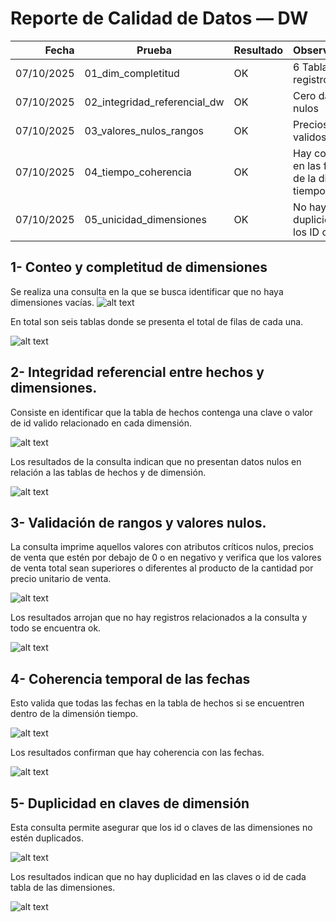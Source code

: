 # Reporte de Calidad de Datos — DW

| Fecha | Prueba | Resultado | Observaciones |
|------:|--------|-----------|---------------|
| 07/10/2025      | 01_dim_completitud |OK | 6 Tablas con registros|
| 07/10/2025      | 02_integridad_referencial_dw |OK | Cero datos nulos|
| 07/10/2025      | 03_valores_nulos_rangos |OK |Precios totales validos |
| 07/10/2025      | 04_tiempo_coherencia |OK |Hay coherencia en las fechas de la dimensión tiempo |
| 07/10/2025      | 05_unicidad_dimensiones | OK |No hay duplicidad en los ID o claves |



## 1-	Conteo y completitud de dimensiones
Se realiza una consulta en la que se busca identificar que no haya dimensiones vacías. 
![alt text](image.png)

En total son seis tablas donde se presenta el total de filas de cada una.

![alt text](image-1.png)

## 2-	Integridad referencial entre hechos y dimensiones.

Consiste en identificar que la tabla de hechos contenga una clave o valor de id valido relacionado en cada dimensión.

![alt text](image-2.png)

Los resultados de la consulta indican que no presentan datos nulos en relación a las tablas de hechos y de dimensión.

![alt text](image-3.png)


## 3-	Validación de rangos y valores nulos.

La consulta imprime aquellos valores con atributos críticos nulos, precios de venta que estén por debajo de 0 o en negativo y verifica que los valores de venta total sean superiores o diferentes al producto de la cantidad por precio unitario de venta.

![alt text](image-4.png)

Los resultados arrojan que no hay registros relacionados a la consulta y todo se encuentra ok.


![alt text](image-5.png)

## 4-	Coherencia temporal de las fechas 

Esto valida que todas las fechas en la tabla de hechos si se encuentren dentro de la dimensión tiempo.

![alt text](image-6.png)

Los resultados confirman que hay coherencia con las fechas.

![alt text](image-7.png)


## 5-	Duplicidad en claves de dimensión

Esta consulta permite asegurar que los id o claves de las dimensiones no estén duplicados. 

![alt text](image-8.png)

Los resultados indican que no hay duplicidad en las claves o id de cada tabla de las dimensiones. 

![alt text](image-9.png)